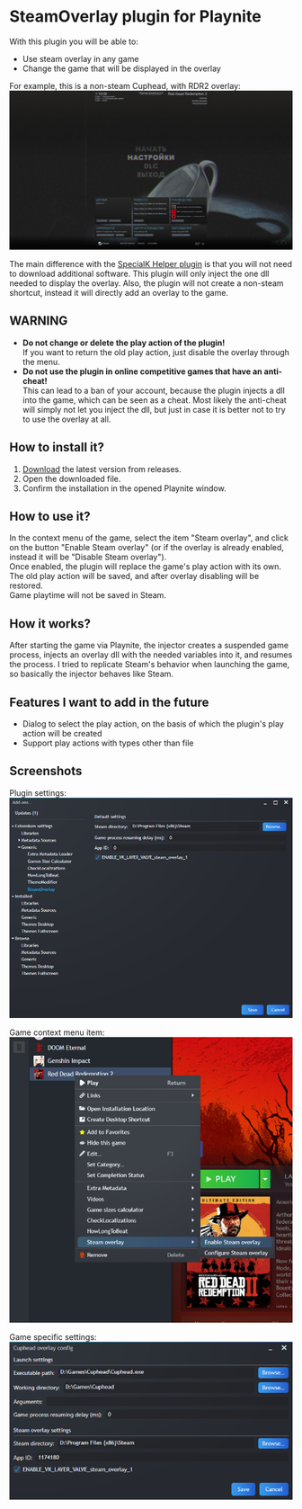 # SteamOverlay plugin for Playnite

With this plugin you will be able to:
- Use steam overlay in any game
- Change the game that will be displayed in the overlay

For example, this is a non-steam Cuphead, with RDR2 overlay:
![Cuphead with RDR2 overlay](/Screenshots/CupheadOverlay.png)

The main difference with the [SpecialK Helper plugin](https://playnite.link/forum/thread-1162.html) is that you will not need to download additional software. This plugin will only inject the one dll needed to display the overlay.
Also, the plugin will not create a non-steam shortcut, instead it will directly add an overlay to the game.

## WARNING
- **Do not change or delete the play action of the plugin!**  
If you want to return the old play action, just disable the overlay through the menu.
- **Do not use the plugin in online competitive games that have an anti-cheat!**  
This can lead to a ban of your account, because the plugin injects a dll into the game, which can be seen as a cheat. Most likely the anti-cheat will simply not let you inject the dll, but just in case it is better not to try to use the overlay at all.

## How to install it?

1. [Download](https://github.com/IchinichiQ/SteamOverlay/releases/download/v0.1/SteamOverlay_eb3e6a5d-4bc1-4738-a328-cc62959750a1_0_1.pext) the latest version from releases.
2. Open the downloaded file.
3. Confirm the installation in the opened Playnite window.

## How to use it?

In the context menu of the game, select the item "Steam overlay", and click on the button "Enable Steam overlay" (or if the overlay is already enabled, instead it will be "Disable Steam overlay").  
Once enabled, the plugin will replace the game's play action with its own. The old play action will be saved, and after overlay disabling will be restored.  
Game playtime will not be saved in Steam.

## How it works?

After starting the game via Playnite, the injector creates a suspended game process, injects an overlay dll with the needed variables into it, and resumes the process. I tried to replicate Steam's behavior when launching the game, so basically the injector behaves like Steam.

## Features I want to add in the future

- Dialog to select the play action, on the basis of which the plugin's play action will be created
- Support play actions with types other than file

## Screenshots
Plugin settings:  
![Plugin settings](/Screenshots/PluginSettings.png)

Game context menu item:  
![Context menu item](/Screenshots/MenuItem.png)

Game specific settings:  
![Context menu item](/Screenshots/GameSpecificSettings.png)